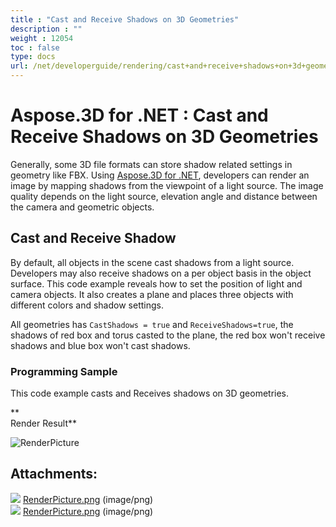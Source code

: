 ```yaml
---
title : "Cast and Receive Shadows on 3D Geometries" 
description : "" 
weight : 12054 
toc : false
type: docs
url: /net/developerguide/rendering/cast+and+receive+shadows+on+3d+geometries/
---
```


# Aspose.3D for .NET : Cast and Receive Shadows on 3D Geometries


Generally, some 3D file formats can store shadow related settings in geometry like FBX. Using [Aspose.3D for .NET](http://www.aspose.com/3d-component-suite.aspx), developers can render an image by mapping shadows from the viewpoint of a light source. The image quality depends on the light source, elevation angle and distance between the camera and geometric objects.

## Cast and Receive Shadow

By default, all objects in the scene cast shadows from a light source. Developers may also receive shadows on a per object basis in the object surface. This code example reveals how to set the position of light and camera objects. It also creates a plane and places three objects with different colors and shadow settings.

All geometries has `CastShadows = true` and `ReceiveShadows=true`, the shadows of red box and torus casted to the plane, the red box won't receive shadows and blue box won't cast shadows.

### Programming Sample

This code example casts and Receives shadows on 3D geometries.

**  
Render Result**

![RenderPicture](https://docs2.aspose.com/3d/net/attachments/19922993/20119577.png)

## Attachments:

![](https://docs2.aspose.com/3d/net/images/icons/bullet_blue.gif) [RenderPicture.png](https://docs2.aspose.com/3d/net/attachments/19922993/20119578.png) (image/png)  
![](https://docs2.aspose.com/3d/net/images/icons/bullet_blue.gif) [RenderPicture.png](https://docs2.aspose.com/3d/net/attachments/19922993/20119577.png) (image/png)  

